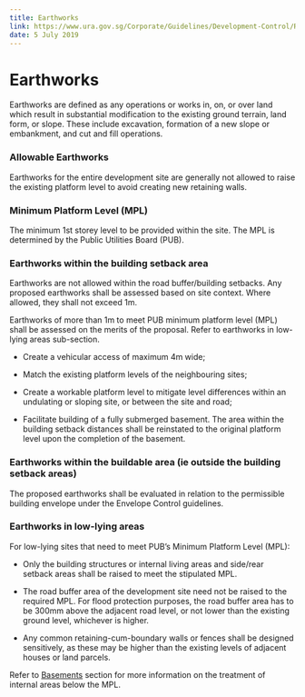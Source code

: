 ```yaml
---
title: Earthworks
link: https://www.ura.gov.sg/Corporate/Guidelines/Development-Control/Residential/Strata-Landed-Housing/Earthworks
date: 5 July 2019
---
```


# Earthworks



Earthworks are defined as any operations or works in, on, or over land which result in substantial modification to the existing ground terrain, land form, or slope. These include excavation, formation of a new slope or embankment, and cut and fill operations.



### Allowable Earthworks



Earthworks for the entire development site are generally not allowed to raise the existing platform level to avoid creating new retaining walls.



### Minimum Platform Level (MPL)



The minimum 1st storey level to be provided within the site. The MPL is determined by the Public Utilities Board (PUB).



### Earthworks within the building setback area



Earthworks are not allowed within the road buffer/building setbacks. Any proposed earthworks shall be assessed based on site context. Where allowed, they shall not exceed 1m.



Earthworks of more than 1m to meet PUB minimum platform level (MPL) shall be assessed on the merits of the proposal. Refer to earthworks in low-lying areas sub-section.



- Create a vehicular access of maximum 4m wide;

- Match the existing platform levels of the neighbouring sites;

- Create a workable platform level to mitigate level differences within an undulating or sloping site, or between the site and road;

- Facilitate building of a fully submerged basement. The area within the building setback distances shall be reinstated to the original platform level upon the completion of the basement.



### Earthworks within the buildable area (ie outside the building setback areas)



The proposed earthworks shall be evaluated in relation to the permissible building envelope under the Envelope Control guidelines.



### Earthworks in low-lying areas



For low-lying sites that need to meet PUB’s Minimum Platform Level (MPL):



- Only the building structures or internal living areas and side/rear setback areas shall be raised to meet the stipulated MPL.

- The road buffer area of the development site need not be raised to the required MPL. For flood protection purposes, the road buffer area has to be 300mm above the adjacent road level, or not lower than the existing ground level, whichever is higher.

- Any common retaining-cum-boundary walls or fences shall be designed sensitively, as these may be higher than the existing levels of adjacent houses or land parcels.



Refer to [Basements](https://www.ura.gov.sg/Corporate/Guidelines/Development-Control/Residential/Strata-Landed-Housing/EC) section for more information on the treatment of internal areas below the MPL.




